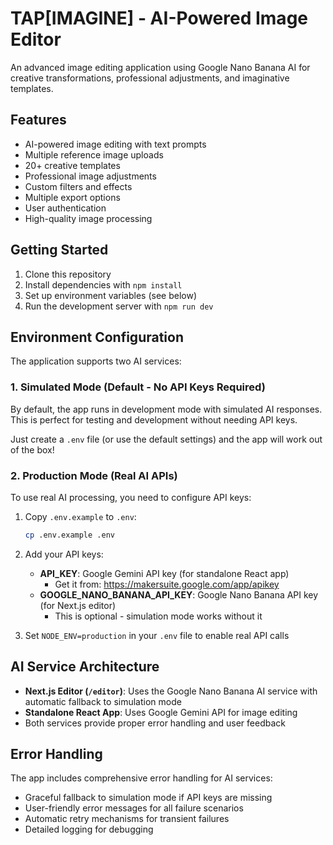 # TAP[IMAGINE] - AI-Powered Image Editor

An advanced image editing application using Google Nano Banana AI for creative transformations, professional adjustments, and imaginative templates.

## Features

- AI-powered image editing with text prompts
- Multiple reference image uploads
- 20+ creative templates
- Professional image adjustments
- Custom filters and effects
- Multiple export options
- User authentication
- High-quality image processing

## Getting Started

1. Clone this repository
2. Install dependencies with `npm install`
3. Set up environment variables (see below)
4. Run the development server with `npm run dev`

## Environment Configuration

The application supports two AI services:

### 1. Simulated Mode (Default - No API Keys Required)

By default, the app runs in development mode with simulated AI responses. This is perfect for testing and development without needing API keys.

Just create a `.env` file (or use the default settings) and the app will work out of the box!

### 2. Production Mode (Real AI APIs)

To use real AI processing, you need to configure API keys:

1. Copy `.env.example` to `.env`:
   ```bash
   cp .env.example .env
   ```

2. Add your API keys:
   - **API_KEY**: Google Gemini API key (for standalone React app)
     - Get it from: https://makersuite.google.com/app/apikey
   - **GOOGLE_NANO_BANANA_API_KEY**: Google Nano Banana API key (for Next.js editor)
     - This is optional - simulation mode works without it

3. Set `NODE_ENV=production` in your `.env` file to enable real API calls

## AI Service Architecture

- **Next.js Editor (`/editor`)**: Uses the Google Nano Banana AI service with automatic fallback to simulation mode
- **Standalone React App**: Uses Google Gemini API for image editing
- Both services provide proper error handling and user feedback

## Error Handling

The app includes comprehensive error handling for AI services:
- Graceful fallback to simulation mode if API keys are missing
- User-friendly error messages for all failure scenarios
- Automatic retry mechanisms for transient failures
- Detailed logging for debugging
